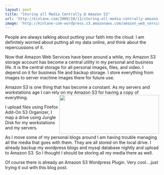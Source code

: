 ```yaml
---
layout: post
title: "Storing all Media Centrally @ Amazon S3"
url: 'http://kinlane.com/2009/10/11/storing-all-media-centrally-amazon-s3/'
image: 'http://kinlane-com-wordpress.s3.amazonaws.com/amazon_web_services.gif'
---
```


People are always talking about putting your faith into the cloud. I am definitely worried about putting all my data online, and think about the repercussions of it.

Now that Amazon Web Services have been around a while, my Amazon S3 storage account has become a central utility in my personal and business life. It is the central storage for all personal images, files, and video. I depend on it for business file and backup storage. I store everything from images to server machine images there for future use.

Amazon S3 is one thing that has become a constant. As my servers and workstations age I can rely on my Amazon S3 for having a copy of everything. <img class="alignright" title="Amazon Web Services" src="http://kinlane-com-wordpress.s3.amazonaws.com/amazon_web_services.gif" alt="" width="326" height="127" align="right" />

I upload files using Firefox Add-On S3 Organizer, I map a drive using Jungle Disk for my workstations and my servers.

As I move some of my personal blogs around I am having trouble managing all the media that goes with them. They are all stored on the local drive. I already backup my wordpress blogs and mysql database nightly and upload to Amazon S3. So I thought I should be storing all my media there as well.

Of course there is already an Amazon S3 Wordpress Plugin. Very cool....just trying it out with this blog post.